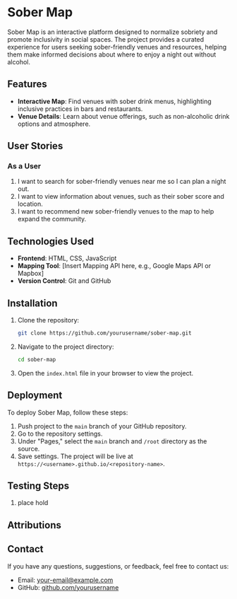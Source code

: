 # Sober Map

Sober Map is an interactive platform designed to normalize sobriety and promote inclusivity in social spaces. The project provides a curated experience for users seeking sober-friendly venues and resources, helping them make informed decisions about where to enjoy a night out without alcohol.

## Features

- **Interactive Map**: Find venues with sober drink menus, highlighting inclusive practices in bars and restaurants.
- **Venue Details**: Learn about venue offerings, such as non-alcoholic drink options and atmosphere.

## User Stories

### As a User
1. I want to search for sober-friendly venues near me so I can plan a night out.
2. I want to view information about venues, such as their sober score and location.
3. I want to recommend new sober-friendly venues to the map to help expand the community.

## Technologies Used

- **Frontend**: HTML, CSS, JavaScript
- **Mapping Tool**: [Insert Mapping API here, e.g., Google Maps API or Mapbox]
- **Version Control**: Git and GitHub


## Installation

1. Clone the repository:
    ```bash
    git clone https://github.com/yourusername/sober-map.git
    ```
2. Navigate to the project directory:
    ```bash
    cd sober-map
    ```
3. Open the `index.html` file in your browser to view the project.

## Deployment

To deploy Sober Map, follow these steps:

1. Push project to the `main` branch of your GitHub repository.
2. Go to the repository settings.
3. Under "Pages," select the `main` branch and `/root` directory as the source.
4. Save settings. The project will be live at `https://<username>.github.io/<repository-name>`.


## Testing Steps

1. place hold



## Attributions



## Contact

If you have any questions, suggestions, or feedback, feel free to contact us:

- Email: [your-email@example.com](mailto:your-email@example.com)
- GitHub: [github.com/yourusername](https://github.com/yourusername)
